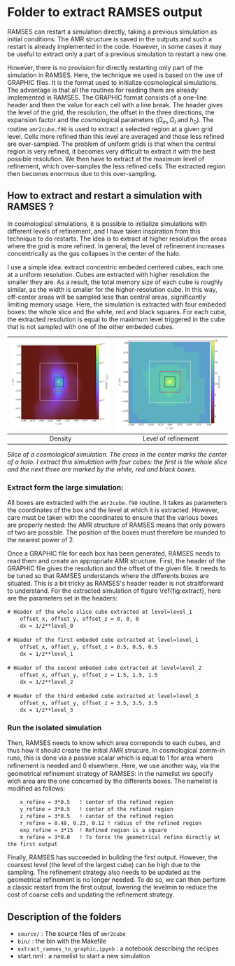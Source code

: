 # Folder to extract RAMSES output


RAMSES can restart a simulation directly, taking a previous simulation as initial conditions. The AMR structure is saved in the outputs and such a restart is already implemented in the code. However, in some cases it may be useful to extract only a part of a previous simulation to restart a new one. 



However, there is no provision for directly restarting only part of the simulation in RAMSES. Here, the technique we used is based on the use of GRAPHIC files. It is the format used to initialize cosmological simulations. The advantage is that all the routines for reading them are already implemented in RAMSES. The GRAPHIC format consists of a one-line header and then the value for each cell with a line break. The header gives the level of the grid, the resolution, the offset in the three directions, the expansion factor and the cosmological parameters ($\Omega_m,\, \Omega_l$ and $h_0$). The routine `amr2cube.f90` is used to extract a selected region at a given grid level. Cells more refined than this level are averaged and those less refined are over-sampled. The problem of uniform grids is that when the central region is very refined, it becomes very difficult to extract it with the best possible resolution. We then have to extract at the maximum level of refinement, which over-samples the less refined cells. The extracted region then becomes enormous due to this over-sampling.

## How to extract and restart a simulation with RAMSES ?

In cosmological simulations, it is possible to initialize simulations with different levels of refinement, and I have taken inspiration from this technique to do restarts. The idea is to extract at higher resolution the areas where the grid is more refined. In general, the level of refinement increases concentrically as the gas collapses in the center of the halo. 

I use a simple idea: extract concentric embeded centered cubes, each one at a uniform resolution. Cubes are extracted with higher resolution the smaller they are. As a result, the total memory size of each cube is roughly similar, as the width is smaller for the higher-resolution cube. In this way, off-center areas will be sampled less than central areas, significantly limiting memory usage. Here, the simulation is extracted with four embeded boxes: the whole slice and the white, red and black squares. For each cube, the extracted resolution is equal to the maximum level triggered in the cube that is not sampled with one of the other embeded cubes.

![](extract.png)        |  ![](extract_level.png)
:----------------------:|:-------------------------:
Density                 |  Level of refinement

*Slice of a cosmological simulation. The cross in the center marks the center of a halo. I extract this simulation with four cubes: the first is the whole slice and the next three are marked by the white, red and black boxes.*

### Extract form the large simulation:

All boxes are extracted with the `amr2cube.f90` routine. It takes as parameters the coordinates of the box and the level at which it is extracted. However, care must be taken with the coordinates to ensure that the various boxes are properly nested: the AMR structure of RAMSES means that only powers of two are possible. The position of the boxes must therefore be rounded to the nearest power of 2. 

Once a GRAPHIC file for each box has been generated, RAMSES needs to read them and create an appropriate AMR structure. First, the header of the GRAPHIC file gives the resolution and the offset of the given file. It needs to be tuned so that RAMSES understands where the differents boxes are situated. This is a bit tricky as RAMSES's header reader is not straitforward to understand. For the extracted simulation of figure \ref{fig:extract}, here are the parameters set in the headers: 


```
# Header of the whole slice cube extracted at level=level_1
    offset_x, offset_y, offset_z = 0, 0, 0
    dx = 1/2**level_0

# Header of the first embeded cube extracted at level=level_1
    offset_x, offset_y, offset_z = 0.5, 0.5, 0.5
    dx = 1/2**level_1

# Header of the second embeded cube extracted at level=level_2
    offset_x, offset_y, offset_z = 1.5, 1.5, 1.5
    dx = 1/2**level_2

# Header of the third embeded cube extracted at level=level_3
    offset_x, offset_y, offset_z = 3.5, 3.5, 3.5
    dx = 1/2**level_3
```


### Run the isolated simulation

Then, RAMSES needs to know which area correponds to each cubes, and thus how it should create the initial AMR strucure. In cosmological zomm-in runs, this is done via a passive scalar which is equal to 1 for area where reﬁnement is needed and 0 elsewhere. Here, we use another way, via the geometrical refinement strategy of RAMSES: in the namelist we specify wich area are the one concerned by the differents boxes. The namelist is modified as follows: 

```
    x_refine = 3*0.5   ! center of the refined region
    y_refine = 3*0.5   ! center of the refined region
    z_refine = 3*0.5   ! center of the refined region
    r_refine = 0.48, 0.23, 0.12 ! radius of the refined region
    exp_refine = 3*15  ! Refined region is a square
    m_refine = 3*0.0   ! To force the geometrical refine directly at the first output
```

Finally, RAMSES has succeeded in building the first output. However, the coarsest level (the level of the largest cube) can be high due to the sampling. The refinement strategy also needs to be updated as the geometrical refinement is no longer needed. To do so, we can then perform a classic restart from the first output, lowering the levelmin to reduce the cost of coarse cells and updating the refinement strategy.


## Description of the folders
- `source/` : The source files of `amr2cube`
- `bin/` : the bin with the Makefile
- `extract_ramses_to_graphic.ipynb` : a notebook describing the recipes
- start.nml : a namelist to start a new simulation
